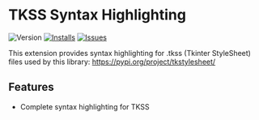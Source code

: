 # TKSS Syntax Highlighting

![Version](https://img.shields.io/visual-studio-marketplace/v/Legopitstop.tkss-syntax-highlighting)
[![Installs](https://img.shields.io/visual-studio-marketplace/i/Legopitstop.tkss-syntax-highlighting)](https://marketplace.visualstudio.com/items?itemName=Legopitstop.tkss-syntax-highlighting)
[![Issues](https://img.shields.io/github/issues/legopitstop/tkss-syntax-highlighting)](https://github.com/legopitstop/tkss-syntax-highlighting/issues)

This extension provides syntax highlighting for .tkss (Tkinter StyleSheet) files used by this library: https://pypi.org/project/tkstylesheet/

## Features

- Complete syntax highlighting for TKSS
